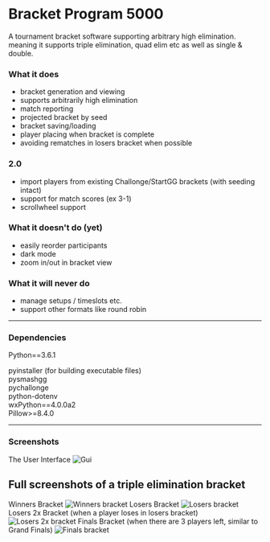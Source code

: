 # Bracket Program 5000
A tournament bracket software supporting arbitrary high elimination.
meaning it supports triple elimination, quad elim etc as well as single & double.

### What it does
 - bracket generation and viewing
 - supports arbitrarily high elimination
 - match reporting
  - projected bracket by seed
  - bracket saving/loading
  - player placing when bracket is complete
  - avoiding rematches in losers bracket when possible

### 2.0
 - import players from existing Challonge/StartGG brackets (with seeding intact)
 - support for match scores (ex 3-1)
 - scrollwheel support
  
### What it doesn't do (yet)
 - easily reorder participants
 - dark mode
 - zoom in/out in bracket view

### What it will never do
 - manage setups / timeslots etc.
 - support other formats like round robin

---

### Dependencies
Python==3.6.1

pyinstaller (for building executable files)     
pysmashgg     
pychallonge     
python-dotenv     
wxPython==4.0.0a2     
Pillow>=8.4.0     

---

### Screenshots
The User Interface
![Gui](docs/examples/gui.png?raw=true "GUI")


## Full screenshots of a triple elimination bracket

Winners Bracket
![Winners bracket](docs/examples/winners.png?raw=true "Winners Bracket")
Losers Bracket
![Losers bracket](docs/examples/losers.png?raw=true "Losers Bracket")
Losers 2x Bracket (when a player loses in losers bracket)
![Losers 2x bracket](docs/examples/losers2x.png?raw=true "Losers 2x Bracket")
Finals Bracket (when there are 3 players left, similar to Grand Finals)
![Finals bracket](docs/examples/finals.png?raw=true "Finals Bracket")
